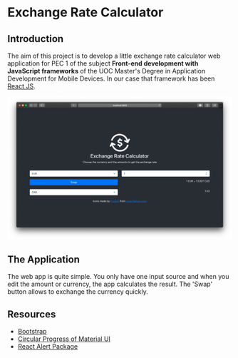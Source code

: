# Exchange Rate Calculator

## Introduction

The aim of this project is to develop a little exchange rate calculator web application for PEC 1 of the subject **Front-end development with JavaScript frameworks** of the UOC Master's Degree in Application Development for Mobile Devices. In our case that framework has been [React JS](https://https://es.reactjs.org).

![Main Page](index.png)

## The Application

The web app is quite simple. You only have one input source and when you edit the amount or currency, the app calculates the result. The 'Swap' button allows to exchange the currency quickly.

## Resources

- [Bootstrap](https://getbootstrap.com)
- [Circular Progress of Material UI](https://material-ui.com/api/circular-progress/)
- [React Alert Package](https://www.npmjs.com/package/react-alert)
